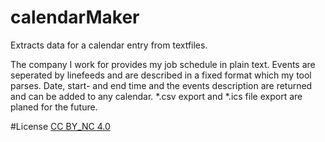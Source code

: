 # calendarMaker
Extracts data for a calendar entry from textfiles.

The company I work for provides my job schedule in plain text. Events are seperated by linefeeds
and are described in a fixed format which my tool parses. Date, start- and end time and the events description
are returned and can be added to any calendar. *.csv export and *.ics file export are planed for the future.

#License
[CC BY_NC 4.0](https://creativecommons.org/licenses/by-nc/4.0/)
